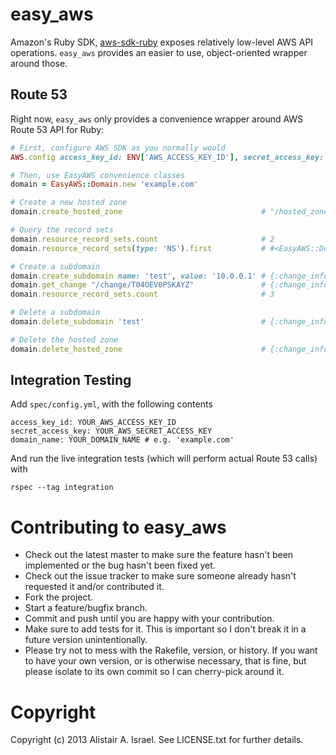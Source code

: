 easy_aws
========

Amazon's Ruby SDK, [aws-sdk-ruby](https://github.com/aws/aws-sdk-ruby) exposes relatively low-level AWS API operations. 
`easy_aws` provides an easier to use, object-oriented wrapper around those.


Route 53
-------

Right now, `easy_aws` only provides a convenience wrapper around AWS Route 53 API for Ruby:

````ruby
# First, configure AWS SDK as you normally would
AWS.config access_key_id: ENV['AWS_ACCESS_KEY_ID'], secret_access_key: ENV['AWS_SECRET_ACCESS_KEY']

# Then, use EasyAWS convenience classes
domain = EasyAWS::Domain.new 'example.com'

# Create a new hosted zone
domain.create_hosted_zone                               # "/hosted_zone/5IHFJ3DUWGB7G"

# Query the record sets
domain.resource_record_sets.count                       # 2
domain.resource_record_sets(type: 'NS').first           # #<EasyAWS::Domain::ResourceRecordSet::NS ...>

# Create a subdomain
domain.create_subdomain name: 'test', value: '10.0.0.1' # {:change_info => { :id => "/change/T04OEV0PSKAYZ", ...
domain.get_change "/change/T04OEV0PSKAYZ"               # {:change_info => { :status => 'INSYNC', ...
domain.resource_record_sets.count                       # 3

# Delete a subdomain
domain.delete_subdomain 'test'                          # {:change_info => { :id => "/change/P0VV3D3SWM6J7", ...

# Delete the hosted zone
domain.delete_hosted_zone                               # {:change_info => { :id => "/change/QZEMEPSV8A6EA", ...
````

Integration Testing
--------
Add `spec/config.yml`, with the following contents
````
access_key_id: YOUR_AWS_ACCESS_KEY_ID
secret_access_key: YOUR_AWS_SECRET_ACCESS_KEY
domain_name: YOUR_DOMAIN_NAME # e.g. 'example.com'
````

And run the live integration tests (which will perform actual Route 53 calls) with

    rspec --tag integration

Contributing to easy_aws
========
 
* Check out the latest master to make sure the feature hasn't been implemented or the bug hasn't been fixed yet.
* Check out the issue tracker to make sure someone already hasn't requested it and/or contributed it.
* Fork the project.
* Start a feature/bugfix branch.
* Commit and push until you are happy with your contribution.
* Make sure to add tests for it. This is important so I don't break it in a future version unintentionally.
* Please try not to mess with the Rakefile, version, or history. If you want to have your own version, or is otherwise necessary, that is fine, but please isolate to its own commit so I can cherry-pick around it.

Copyright
========

Copyright (c) 2013 Alistair A. Israel. See LICENSE.txt for
further details.

